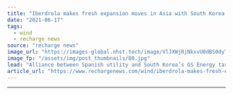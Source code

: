 ```yaml
---
title: "Iberdrola makes fresh expansion moves in Asia with South Korea wind and solar deal"
date: "2021-06-17"
tags: 
  - wind
  - recharge news
source: "recharge news"
image_url: "https://images-global.nhst.tech/image/VlJXWjRjNkxvU0dBS0dyTXVRaG1Za2tRMXNQRjBacUtGamkvcXVXeklRbz0=/nhst/binary/902818a38fa8a6766188964173aaeb78"
image_fp: "/assets/img/post_thumbnails/80.jpg"
lead: "Alliance between Spanish utility and South Korea’s GS Energy targeting offshore and onshore wind plays as well as PV"
article_url: "https://www.rechargenews.com/wind/iberdrola-makes-fresh-expansion-moves-in-asia-with-south-korea-wind-and-solar-deal/2-1-1026962"
---
```


---
